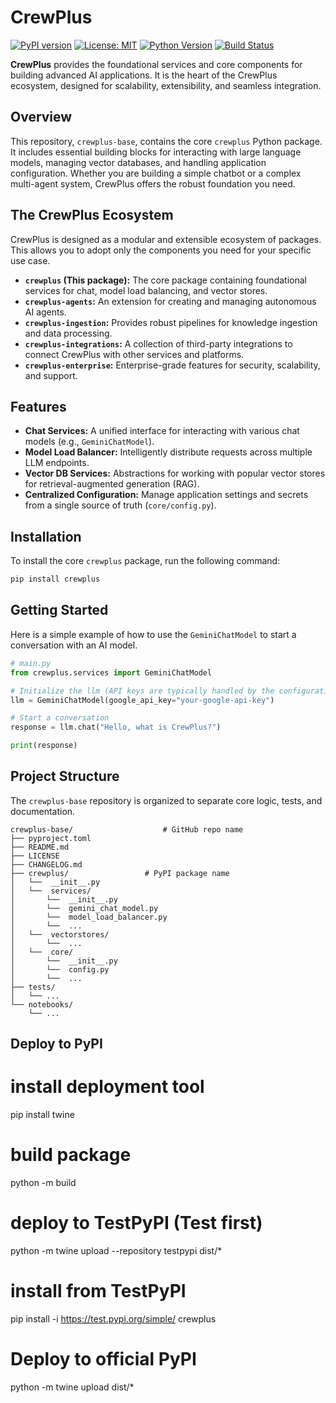 # CrewPlus

[![PyPI version](https://badge.fury.io/py/crewplus.svg)](https://badge.fury.io/py/crewplus)
[![License: MIT](https://img.shields.io/badge/License-MIT-yellow.svg)](https://opensource.org/licenses/MIT)
[![Python Version](https://img.shields.io/pypi/pyversions/crewplus.svg)](https://pypi.org/project/crewplus)
[![Build Status](https://img.shields.io/travis/com/your-org/crewplus-base.svg)](https://travis-ci.com/your-org/crewplus-base)

**CrewPlus** provides the foundational services and core components for building advanced AI applications. It is the heart of the CrewPlus ecosystem, designed for scalability, extensibility, and seamless integration.

## Overview

This repository, `crewplus-base`, contains the core `crewplus` Python package. It includes essential building blocks for interacting with large language models, managing vector databases, and handling application configuration. Whether you are building a simple chatbot or a complex multi-agent system, CrewPlus offers the robust foundation you need.

## The CrewPlus Ecosystem

CrewPlus is designed as a modular and extensible ecosystem of packages. This allows you to adopt only the components you need for your specific use case.

-   **`crewplus` (This package):** The core package containing foundational services for chat, model load balancing, and vector stores.
-   **`crewplus-agents`:** An extension for creating and managing autonomous AI agents.
-   **`crewplus-ingestion`:** Provides robust pipelines for knowledge ingestion and data processing.
-   **`crewplus-integrations`:** A collection of third-party integrations to connect CrewPlus with other services and platforms.
-   **`crewplus-enterprise`:** Enterprise-grade features for security, scalability, and support.

## Features

-   **Chat Services:** A unified interface for interacting with various chat models (e.g., `GeminiChatModel`).
-   **Model Load Balancer:** Intelligently distribute requests across multiple LLM endpoints.
-   **Vector DB Services:** Abstractions for working with popular vector stores for retrieval-augmented generation (RAG).
-   **Centralized Configuration:** Manage application settings and secrets from a single source of truth (`core/config.py`).

## Installation

To install the core `crewplus` package, run the following command:

```bash
pip install crewplus
```

## Getting Started

Here is a simple example of how to use the `GeminiChatModel` to start a conversation with an AI model.

```python
# main.py
from crewplus.services import GeminiChatModel

# Initialize the llm (API keys are typically handled by the configuration module)
llm = GeminiChatModel(google_api_key="your-google-api-key")

# Start a conversation
response = llm.chat("Hello, what is CrewPlus?")

print(response)
```

## Project Structure

The `crewplus-base` repository is organized to separate core logic, tests, and documentation. 

```
crewplus-base/                    # GitHub repo name
├── pyproject.toml
├── README.md
├── LICENSE
├── CHANGELOG.md
├── crewplus/                 # PyPI package name
│   └──  __init__.py
│   └──  services/
│       └──  __init__.py
│       └──  gemini_chat_model.py
│       └──  model_load_balancer.py
│       └──  ...
│   └──  vectorstores/
│       └──  ...
│   └──  core/
│       └──  __init__.py
│       └──  config.py
│       └──  ...
├── tests/
│   └── ...
└── notebooks/
    └── ...

```

## Deploy to PyPI
# install deployment tool
pip install twine

# build package
python -m build

# deploy to TestPyPI (Test first)
python -m twine upload --repository testpypi dist/*

# install from TestPyPI 
pip install -i https://test.pypi.org/simple/ crewplus

# Deploy to official PyPI
python -m twine upload dist/*
